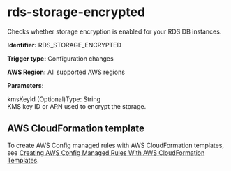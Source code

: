 # rds\-storage\-encrypted<a name="rds-storage-encrypted"></a>

Checks whether storage encryption is enabled for your RDS DB instances\. 

**Identifier:** RDS\_STORAGE\_ENCRYPTED

**Trigger type:** Configuration changes

**AWS Region:** All supported AWS regions

**Parameters:**

kmsKeyId \(Optional\)Type: String  
 KMS key ID or ARN used to encrypt the storage\.

## AWS CloudFormation template<a name="w29aac11c33c17b7d307c15"></a>

To create AWS Config managed rules with AWS CloudFormation templates, see [Creating AWS Config Managed Rules With AWS CloudFormation Templates](aws-config-managed-rules-cloudformation-templates.md)\.